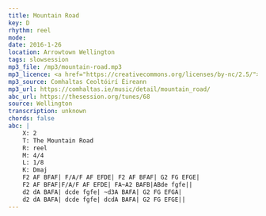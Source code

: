 ```yaml
---
title: Mountain Road
key: D
rhythm: reel
mode: 
date: 2016-1-26
location: Arrowtown Wellington
tags: slowsession
mp3_file: /mp3/mountain-road.mp3
mp3_licence: <a href="https://creativecommons.org/licenses/by-nc/2.5/">CC-BY-NC-2.5</a>
mp3_source: Comhaltas Ceoltóirí Éireann
mp3_url: https://comhaltas.ie/music/detail/mountain_road/
abc_url: https://thesession.org/tunes/68
source: Wellington
transcription: unknown
chords: false
abc: |
    X: 2
    T: The Mountain Road
    R: reel
    M: 4/4
    L: 1/8
    K: Dmaj
    F2 AF BFAF| F/A/F AF EFDE| F2 AF BFAF| G2 FG EFGE|
    F2 AF BFAF|F/A/F AF EFDE| FA~A2 BAFB|ABde fgfe||
    d2 dA BAFA| dcde fgfe| ~d3A BAFA| G2 FG EFGA|
    d2 dA BAFA| dcde fgfe| dcdA BAFA| G2 FG EFGE||
---
```

